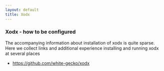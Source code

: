 ```yaml
---
layout: default
title: Xodx
---
```


### Xodx - how to be configured

The accompanying information about installation of xodx is quite sparse. Here we collect links and additional experience installing and running xodx at several places

-   <https://github.com/white-gecko/xodx>

